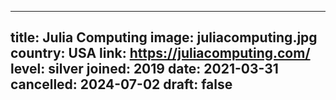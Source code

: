 ---
title: Julia Computing
image: juliacomputing.jpg
country: USA
link: https://juliacomputing.com/
level: silver
joined: 2019
date: 2021-03-31
cancelled: 2024-07-02
draft: false
----
